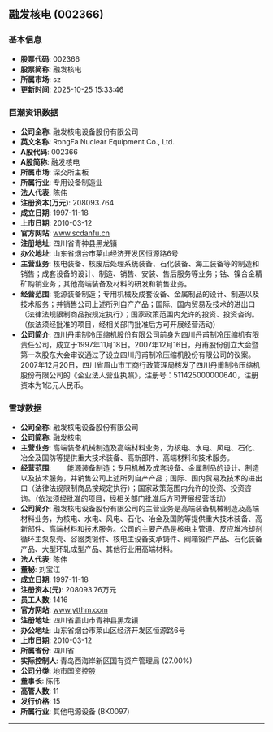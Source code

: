 ## 融发核电 (002366)

### 基本信息

- **股票代码**: 002366
- **股票简称**: 融发核电
- **所属市场**: sz
- **更新时间**: 2025-10-25 15:33:46

### 巨潮资讯数据

- **公司全称**: 融发核电设备股份有限公司
- **英文名称**: RongFa Nuclear Equipment Co., Ltd.
- **A股代码**: 002366
- **A股简称**: 融发核电
- **所属市场**: 深交所主板
- **所属行业**: 专用设备制造业
- **法人代表**: 陈伟
- **注册资本(万元)**: 208093.764
- **成立日期**: 1997-11-18
- **上市日期**: 2010-03-12
- **官方网站**: www.scdanfu.cn
- **注册地址**: 四川省青神县黑龙镇
- **办公地址**: 山东省烟台市莱山经济开发区恒源路6号
- **主营业务**: 核电装备、核废后处理系统装备、石化装备、海工装备等的制造和销售；成套设备的设计、制造、销售、安装、售后服务等业务；钴、镍合金精矿购销业务；其他高端装备及材料的研发和销售业务。
- **经营范围**: 能源装备制造；专用机械及成套设备、金属制品的设计、制造以及技术服务；并销售公司上述所列自产产品；国际、国内贸易及技术的进出口（法律法规限制商品按规定执行）；国家政策范围内允许的投资、投资咨询。（依法须经批准的项目，经相关部门批准后方可开展经营活动）
- **公司简介**: 四川丹甫制冷压缩机股份有限公司前身为四川丹甫制冷压缩机有限责任公司，成立于1997年11月18日。2007年12月16日，丹甫股份创立大会暨第一次股东大会审议通过了设立四川丹甫制冷压缩机股份有限公司的议案。2007年12月20日，四川省眉山市工商行政管理局核发了四川丹甫制冷压缩机股份有限公司的《企业法人营业执照》，注册号：511425000000640，注册资本为1亿元人民币。

### 雪球数据

- **公司全称**: 融发核电设备股份有限公司
- **公司简称**: 融发核电
- **主营业务**: 高端装备机械制造及高端材料业务，为核电、水电、风电、石化、冶金及国防等提供重大技术装备、高新部件、高端材料和技术服务。
- **经营范围**: 　　能源装备制造；专用机械及成套设备、金属制品的设计、制造以及技术服务，并销售公司上述所列自产产品；国际、国内贸易及技术的进出口（法律法规限制商品按规定执行）；国家政策范围内允许的投资、投资咨询。（依法须经批准的项目，经相关部门批准后方可开展经营活动）
- **公司简介**: 融发核电设备股份有限公司的主营业务是高端装备机械制造及高端材料业务，为核电、水电、风电、石化、冶金及国防等提供重大技术装备、高新部件、高端材料和技术服务。公司的主要产品是核电主管道、反应堆冷却剂循环主泵泵壳、容器类锻件、核电主设备支承铸件、阀箱锻件产品、石化装备产品、大型环轧成型产品、其他行业用高端材料。
- **法人代表**: 陈伟
- **董秘**: 刘宝江
- **成立日期**: 1997-11-18
- **注册资本(元)**: 208093.76万元
- **员工人数**: 1416
- **官方网站**: www.ytthm.com
- **注册地址**: 四川省眉山市青神县黑龙镇
- **办公地址**: 山东省烟台市莱山区经济开发区恒源路6号
- **上市日期**: 2010-03-12
- **所属省份**: 四川省
- **实际控制人**: 青岛西海岸新区国有资产管理局 (27.00%)
- **公司分类**: 地市国资控股
- **董事长**: 陈伟
- **高管人数**: 11
- **发行价格**: 15
- **所属行业**: 其他电源设备 (BK0097)

---